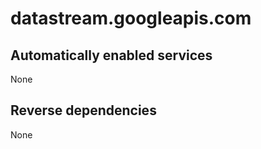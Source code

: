 # datastream.googleapis.com

## Automatically enabled services

None

## Reverse dependencies

None
